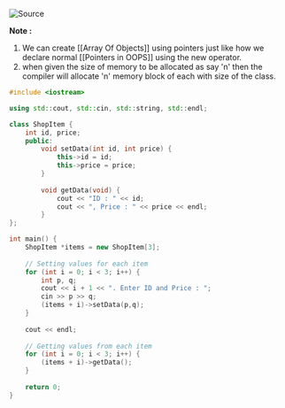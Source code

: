 ![Source](https://youtu.be/OCmCyYxSi2I?list=PLu0W_9lII9agpFUAlPFe_VNSlXW5uE0YL)

**Note :**
1. We can create [[Array Of Objects]] using pointers just like how we declare normal [[Pointers in OOPS]] using the new operator.
2. when given the size of memory to be allocated as say 'n' then the compiler will allocate 'n' memory block of each with size of the class.

```cpp
#include <iostream>

using std::cout, std::cin, std::string, std::endl;

class ShopItem {
	int id, price;
	public:
		void setData(int id, int price) {
			this->id = id;
			this->price = price;
		}
		
		void getData(void) {
			cout << "ID : " << id;
			cout << ", Price : " << price << endl;
		}
};

int main() {
	ShopItem *items = new ShopItem[3];
	
	// Setting values for each item
	for (int i = 0; i < 3; i++) {
		int p, q;
		cout << i + 1 << ". Enter ID and Price : ";
		cin >> p >> q;
		(items + i)->setData(p,q);
	}
	
	cout << endl;
	
	// Getting values from each item
	for (int i = 0; i < 3; i++) {
		(items + i)->getData();
	}
	
	return 0;
}
```
